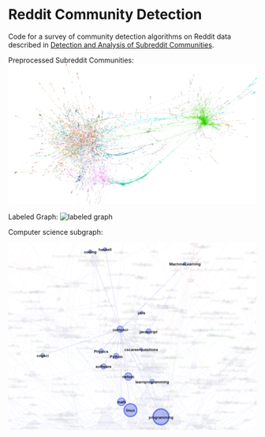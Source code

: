 # Reddit Community Detection

Code for a survey of community detection algorithms on Reddit data described in [Detection and Analysis of Subreddit Communities](detection_and_analysis_of_subreddit_communities.pdf).

Preprocessed Subreddit Communities: 
![subreddit communities](figures/athreshold.png "Preprocessed Subreddit Communities (after threshold)")

Labeled Graph:
![labeled graph](figures/labeled_graph.png "Labeled graph of subreddits")

Computer science subgraph:

![computer science subgraph](figures/cs_subgraph.png "Zoomed in subgraph of subreddits related to computer science")
